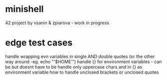 # minishell

42 project by vsanin & zpiarova - work in progress

# edge test cases
handle wrapping evn variables in single AND double  quotes (or the other way around -eg. echo "'$HOME'")
handle {} for environment variables - can be but doesnt have to be
handle only uppercase chars and in {} as environment variable
how to handle unclosed brackets or unclosed quotes 
